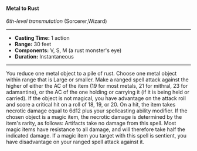 #### Metal to Rust
*6th-level transmutation* (Sorcerer,Wizard)
___
- **Casting Time:** 1 action
- **Range:** 30 feet
- **Components:** V, S, M (a rust monster's eye)
- **Duration:** Instantaneous
---
You reduce one metal object to a pile of rust.
Choose one metal object within range that is Large
or smaller. Make a ranged spell attack against the
higher of either the AC of the item (19 for most
metals, 21 for mithral, 23 for adamantine), or the AC
of the one holding or carrying it (if it is being held
or carried). If the object is not magical, you have
advantage on the attack roll and score a critical hit
on a roll of 18, 19, or 20. On a hit, the item takes
necrotic damage equal to 6d12 plus your
spellcasting ability modifier.
If the chosen object is a magic item, the necrotic
damage is determined by the item's rarity, as
follows:
Artifacts take no damage from this spell. Most
magic items have resistance to all damage, and will
therefore take half the indicated damage. If a magic
item you target with this spell is sentient, you have
disadvantage on your ranged spell attack against it.
